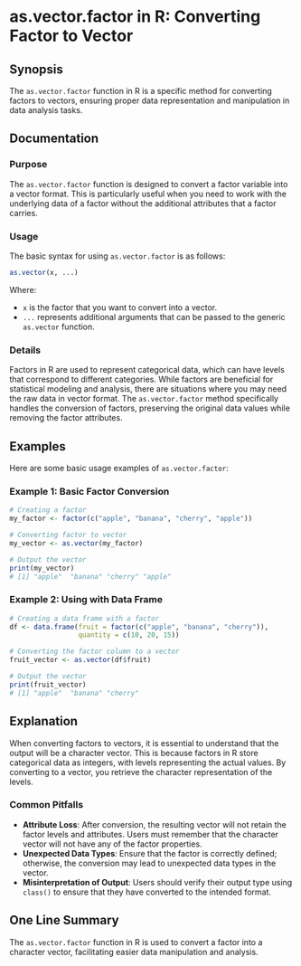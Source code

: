 <!--
Meta Description: # as.vector.factor in R: Converting Factor to Vector ## Synopsis The `as.vector.factor` function in R is a specific method for converting factors to v...
Meta Keywords: vector, factor, data, converting, factors
-->

# as.vector.factor in R: Converting Factor to Vector

## Synopsis
The `as.vector.factor` function in R is a specific method for converting factors to vectors, ensuring proper data representation and manipulation in data analysis tasks.

## Documentation
### Purpose
The `as.vector.factor` function is designed to convert a factor variable into a vector format. This is particularly useful when you need to work with the underlying data of a factor without the additional attributes that a factor carries.

### Usage
The basic syntax for using `as.vector.factor` is as follows:

```R
as.vector(x, ...)
```

Where:
- `x` is the factor that you want to convert into a vector.
- `...` represents additional arguments that can be passed to the generic `as.vector` function.

### Details
Factors in R are used to represent categorical data, which can have levels that correspond to different categories. While factors are beneficial for statistical modeling and analysis, there are situations where you may need the raw data in vector format. The `as.vector.factor` method specifically handles the conversion of factors, preserving the original data values while removing the factor attributes.

## Examples
Here are some basic usage examples of `as.vector.factor`:

### Example 1: Basic Factor Conversion
```R
# Creating a factor
my_factor <- factor(c("apple", "banana", "cherry", "apple"))

# Converting factor to vector
my_vector <- as.vector(my_factor)

# Output the vector
print(my_vector)
# [1] "apple"  "banana" "cherry" "apple"
```

### Example 2: Using with Data Frame
```R
# Creating a data frame with a factor
df <- data.frame(fruit = factor(c("apple", "banana", "cherry")),
                 quantity = c(10, 20, 15))

# Converting the factor column to a vector
fruit_vector <- as.vector(df$fruit)

# Output the vector
print(fruit_vector)
# [1] "apple"  "banana" "cherry"
```

## Explanation
When converting factors to vectors, it is essential to understand that the output will be a character vector. This is because factors in R store categorical data as integers, with levels representing the actual values. By converting to a vector, you retrieve the character representation of the levels.

### Common Pitfalls
- **Attribute Loss**: After conversion, the resulting vector will not retain the factor levels and attributes. Users must remember that the character vector will not have any of the factor properties.
- **Unexpected Data Types**: Ensure that the factor is correctly defined; otherwise, the conversion may lead to unexpected data types in the vector.
- **Misinterpretation of Output**: Users should verify their output type using `class()` to ensure that they have converted to the intended format.

## One Line Summary
The `as.vector.factor` function in R is used to convert a factor into a character vector, facilitating easier data manipulation and analysis.
